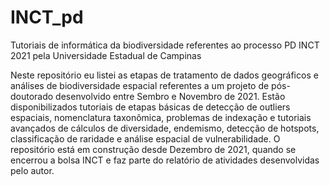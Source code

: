# INCT_pd
Tutoriais de informática da biodiversidade referentes ao processo PD INCT 2021 pela Universidade Estadual de Campinas

Neste repositório eu listei as etapas de tratamento de dados geográficos e análises de biodiversidade espacial referentes a um projeto de pós-doutorado desenvolvido entre Sembro e Novembro de 2021.
Estão disponibilizados tutoriais de etapas básicas de detecção de outliers espaciais, nomenclatura taxonômica, problemas de indexação e tutoriais avançados de cálculos de diversidade, endemismo, detecção de hotspots, classificação de raridade e análise espacial de vulnerabilidade.
O repositório está em construção desde Dezembro de 2021, quando se encerrou a bolsa INCT e faz parte do relatório de atividades desenvolvidas pelo autor.
